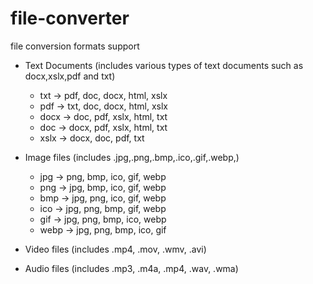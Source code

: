 # file-converter

file conversion formats support

- Text Documents (includes various types of text documents such as docx,xslx,pdf and txt)

  - txt -> pdf, doc, docx, html, xslx
  - pdf -> txt, doc, docx, html, xslx
  - docx -> doc, pdf, xslx, html, txt
  - doc -> docx, pdf, xslx, html, txt
  - xslx -> docx, doc, pdf, txt

- Image files (includes .jpg,.png,.bmp,.ico,.gif,.webp,)
  - jpg -> png, bmp, ico, gif, webp
  - png -> jpg, bmp, ico, gif, webp
  - bmp -> jpg, png, ico, gif, webp
  - ico -> jpg, png, bmp, gif, webp
  - gif -> jpg, png, bmp, ico, webp
  - webp -> jpg, png, bmp, ico, gif

- Video files (includes .mp4, .mov, .wmv, .avi)

- Audio files (includes .mp3, .m4a, .mp4, .wav, .wma)